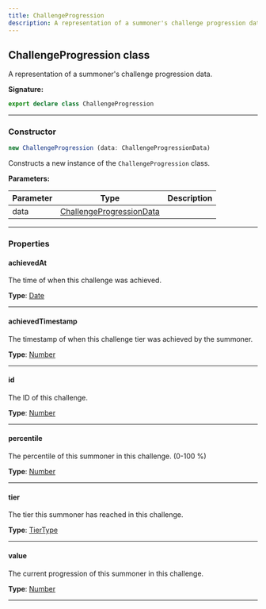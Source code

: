 ```yaml
---
title: ChallengeProgression
description: A representation of a summoner's challenge progression data.
---
```


## ChallengeProgression class

A representation of a summoner's challenge progression data.

**Signature:**

```ts
export declare class ChallengeProgression 
```

---

### Constructor

```ts
new ChallengeProgression (data: ChallengeProgressionData)
```

Constructs a new instance of the `ChallengeProgression` class.

**Parameters:**

| Parameter | Type | Description |
| --------- | ---- | ----------- |
| data | [ChallengeProgressionData](/api/ChallengeProgressionData.md) |  |
---

### Properties

#### achievedAt

The time of when this challenge was achieved.



**Type**: [Date](https://developer.mozilla.org/en-US/docs/Web/JavaScript/Reference/Global_Objects/Date)

---

#### achievedTimestamp

The timestamp of when this challenge tier was achieved by the summoner.



**Type**: [Number](https://developer.mozilla.org/en-US/docs/Web/JavaScript/Reference/Global_Objects/Number)

---

#### id

The ID of this challenge.



**Type**: [Number](https://developer.mozilla.org/en-US/docs/Web/JavaScript/Reference/Global_Objects/Number)

---

#### percentile

The percentile of this summoner in this challenge. (0-100 %)



**Type**: [Number](https://developer.mozilla.org/en-US/docs/Web/JavaScript/Reference/Global_Objects/Number)

---

#### tier

The tier this summoner has reached in this challenge.



**Type**: [TierType](/api/TierType.md)

---

#### value

The current progression of this summoner in this challenge.



**Type**: [Number](https://developer.mozilla.org/en-US/docs/Web/JavaScript/Reference/Global_Objects/Number)

---

